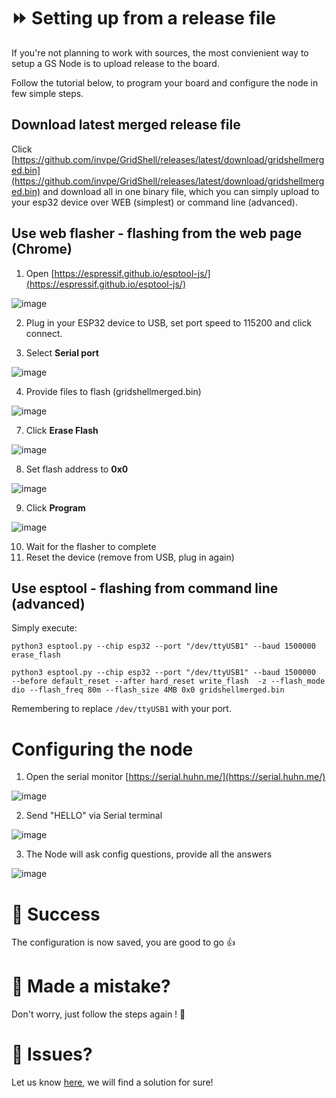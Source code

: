 # ⏩ Setting up from a release file
If you're not planning to work with sources, the most convienient way to setup a GS Node is to upload release to the board.

Follow the tutorial below, to program your board and configure the node in few simple steps.

## Download latest merged release file 
Click [https://github.com/invpe/GridShell/releases/latest/download/gridshellmerged.bin](https://github.com/invpe/GridShell/releases/latest/download/gridshellmerged.bin) and download 
all in one binary file, which you can simply upload to your esp32 device over WEB (simplest) or command line (advanced).


## Use web flasher - flashing from the web page (Chrome)
1. Open [https://espressif.github.io/esptool-js/](https://espressif.github.io/esptool-js/)

![image](https://github.com/invpe/GridShell/assets/106522950/8fe54ed2-7c97-4e25-802f-f3aef100e364)

   
2. Plug in your ESP32 device to USB, set port speed to 115200 and click connect.
  

3. Select **Serial port**

 ![image](https://github.com/invpe/GridShell/assets/106522950/b4c4cc90-5754-4c20-a9ef-2ad43951313f)

4. Provide files to flash (gridshellmerged.bin)

 ![image](https://github.com/invpe/GridShell/assets/106522950/72c01d34-1de1-42a0-8099-ea1fb0357021)

 
7. Click **Erase Flash**

 ![image](https://github.com/invpe/GridShell/assets/106522950/f3eacfce-4dc5-47b7-a103-3987213284c3)

8. Set flash address to **0x0**

![image](https://github.com/invpe/GridShell/assets/106522950/bae179f6-e717-4e95-9634-e1216239cab5)

9. Click **Program**

![image](https://github.com/invpe/GridShell/assets/106522950/2878acfe-2b8c-4f07-b4ea-b2e78f7a8baa)

    
10. Wait for the flasher to complete
11. Reset the device (remove from USB, plug in again)



## Use esptool - flashing from command line (advanced)
Simply execute: 

```
python3 esptool.py --chip esp32 --port "/dev/ttyUSB1" --baud 1500000  erase_flash

python3 esptool.py --chip esp32 --port "/dev/ttyUSB1" --baud 1500000  --before default_reset --after hard_reset write_flash  -z --flash_mode dio --flash_freq 80m --flash_size 4MB 0x0 gridshellmerged.bin
```

Remembering to replace `/dev/ttyUSB1` with your port.



# Configuring the node

1. Open the serial monitor [https://serial.huhn.me/](https://serial.huhn.me/)

![image](https://github.com/invpe/GridShell/assets/106522950/eeaca9d8-475a-4c31-9531-816f41eae5f5)

2. Send "HELLO" via Serial terminal 

![image](https://github.com/invpe/GridShell/assets/106522950/b22120d6-3bcc-450b-85a5-e3b14f542e80)

3. The Node will ask config questions, provide all the answers


![image](https://github.com/invpe/GridShell/assets/106522950/77c5b265-a98a-40db-8bbf-9ed6e0dbca19)




# 🍏 Success
The configuration is now saved, you are good to go 👍

# 🤬 Made a mistake?
Don't worry, just follow the steps again ! 🤝

# :thought_balloon: Issues?
Let us know [here](https://github.com/invpe/GridShell/issues), we will find a solution for sure!


